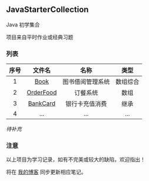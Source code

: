## JavaStarterCollection

Java 初学集合

项目来自平时作业或经典习题

### 列表
| 序号 | 文件名 | 名称 | 类型 |
| :---: | :---: | :---: | :---: |
| 1 | [Book](https://github.com/microlong666/JavaStarterCollection/tree/master/Book) | 图书借阅管理系统 | 数组综合 |
| 2 | [OrderFood](https://github.com/microlong666/JavaStarterCollection/tree/master/OrderFood) | 订餐系统 | 数组 |
| 3 | [BankCard](https://github.com/microlong666/JavaStarterCollection/tree/master/BankCard) | 银行卡充值消费 | 继承 |
| 4 | ... | ... | ... |

*待补充*

### 注意

以上项目为学习记录，如有不完美或较大的缺陷，欢迎指出！

将在 [我的博客](https://blog.microloong.xyz) 同步更新相应笔记。